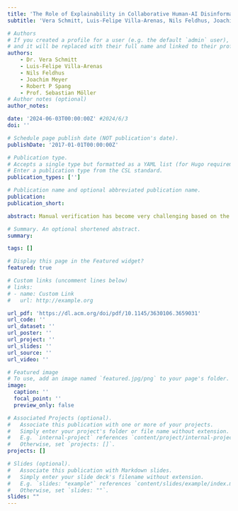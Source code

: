 ```yaml
---
title: 'The Role of Explainability in Collaborative Human-AI Disinformation Detection'
subtitle: 'Vera Schmitt, Luis-Felipe Villa-Arenas, Nils Feldhus, Joachim Meyer, Robert P Spang, Sebastian Möller'

# Authors
# If you created a profile for a user (e.g. the default `admin` user), write the username (folder name) here
# and it will be replaced with their full name and linked to their profile.
authors:
    - Dr. Vera Schmitt
    - Luis-Felipe Villa-Arenas
    - Nils Feldhus
    - Joachim Meyer
    - Robert P Spang
    - Prof. Sebastian Möller
# Author notes (optional)
author_notes: 

date: '2024-06-03T00:00:00Z' #2024/6/3
doi: ''

# Schedule page publish date (NOT publication's date).
publishDate: '2017-01-01T00:00:00Z'

# Publication type.
# Accepts a single type but formatted as a YAML list (for Hugo requirements).
# Enter a publication type from the CSL standard.
publication_types: ['']

# Publication name and optional abbreviated publication name.
publication: 
publication_short: 

abstract: Manual verification has become very challenging based on the increasing volume of information shared online and the role of generative Artificial Intelligence (AI). Thus, AI systems are used to identify disinformation and deep fakes online. Previous research has shown that superior performance can be observed when combining AI and human expertise. Moreover, according to the EU AI Act, human oversight is inevitable when using AI systems in a domain where fundamental human rights, such as the right to free expression, might be affected. Thus, AI systems need to be transparent and offer sufficient explanations to be comprehensible. Much research has been done on integrating eXplainability (XAI) features to increase the transparency of AI systems; however, they lack human-centered evaluation. Additionally, the meaningfulness of explanations varies depending on users’ background knowledge and ...

# Summary. An optional shortened abstract.
summary: 

tags: []

# Display this page in the Featured widget?
featured: true

# Custom links (uncomment lines below)
# links:
# - name: Custom Link
#   url: http://example.org

url_pdf: 'https://dl.acm.org/doi/pdf/10.1145/3630106.3659031'
url_code: ''
url_dataset: ''
url_poster: ''
url_project: ''
url_slides: ''
url_source: ''
url_video: ''

# Featured image
# To use, add an image named `featured.jpg/png` to your page's folder.
image:
  caption: ''
  focal_point: ''
  preview_only: false

# Associated Projects (optional).
#   Associate this publication with one or more of your projects.
#   Simply enter your project's folder or file name without extension.
#   E.g. `internal-project` references `content/project/internal-project/index.md`.
#   Otherwise, set `projects: []`.
projects: []

# Slides (optional).
#   Associate this publication with Markdown slides.
#   Simply enter your slide deck's filename without extension.
#   E.g. `slides: "example"` references `content/slides/example/index.md`.
#   Otherwise, set `slides: ""`.
slides: ""
---
```



